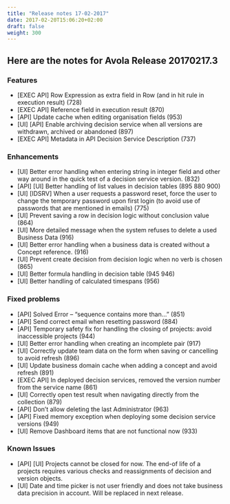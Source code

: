 ```yaml
---
title: "Release notes 17-02-2017"
date: 2017-02-20T15:06:20+02:00
draft: false
weight: 300
---
```


## Here are the notes for Avola Release 20170217.3

### Features

* [EXEC API] Row Expression as extra field in Row (and in hit rule in execution result) (728)
* [EXEC API] Reference field in execution result (870)
* [API] Update cache when editing organisation fields (953)
* [UI] [API] Enable archiving decision service when all versions are withdrawn, archived or abandoned (897)
* [EXEC API] Metadata in API Decision Service Description (737)

### Enhancements

* [UI] Better error handling when entering string in integer field and other way around in the quick test of a decision service version. (832)
* [API] [UI] Better handling of list values in decision tables (895 880 900)
* [UI] [IDSRV] When a user requests a password reset, force the user to change the temporary password upon first login (to avoid use of passwords that are mentioned in emails) (775)
* [UI] Prevent saving a row in decision logic without conclusion value (864)
* [UI] More detailed message when the system refuses to delete a used Business Data (916)
* [UI] Better error handling when a business data is created without a Concept reference. (916)
* [UI] Prevent create decision from decision logic when no verb is chosen (865)
* [UI] Better formula handling in decision table (945 946)
* [UI] Better handling of calculated timespans (956)

### Fixed problems

* [API] Solved Error – “sequence contains more than…” (851)
* [API] Send correct email when resetting password (884)
* [API] Temporary safety fix for handling the closing of projects: avoid inaccessible projects (944)
* [UI] Better error handling when creating an incomplete pair (917)
* [UI] Correctly update team data on the form when saving or cancelling to avoid refresh (896)
* [UI] Update business domain cache when adding a concept and avoid refresh (891)
* [EXEC API] In deployed decision services, removed the version number from the service name (861)
* [UI] Correctly open test result when navigating directly from the collection (879)
* [API] Don’t allow deleting the last Administrator (963)
* [API] Fixed memory exception when deploying some decision service versions (949)
* [UI] Remove Dashboard items that are not functional now (933)

### Known Issues

* [API] [UI] Projects cannot be closed for now. The end-of life of a projects requires various checks and reassignments of decision and version objects.
* [UI] Date and time picker is not user friendly and does not take business data precision in account. Will be replaced in next release.